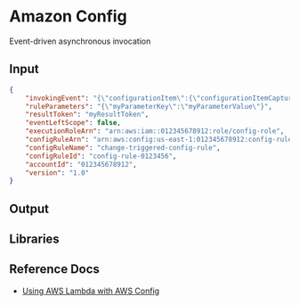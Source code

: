 # Amazon Config

Event-driven asynchronous invocation

## Input

```json
{ 
    "invokingEvent": "{\"configurationItem\":{\"configurationItemCaptureTime\":\"2016-02-17T01:36:34.043Z\",\"awsAccountId\":\"000000000000\",\"configurationItemStatus\":\"OK\",\"resourceId\":\"i-00000000\",\"ARN\":\"arn:aws:ec2:us-east-1:000000000000:instance/i-00000000\",\"awsRegion\":\"us-east-1\",\"availabilityZone\":\"us-east-1a\",\"resourceType\":\"AWS::EC2::Instance\",\"tags\":{\"Foo\":\"Bar\"},\"relationships\":[{\"resourceId\":\"eipalloc-00000000\",\"resourceType\":\"AWS::EC2::EIP\",\"name\":\"Is attached to ElasticIp\"}],\"configuration\":{\"foo\":\"bar\"}},\"messageType\":\"ConfigurationItemChangeNotification\"}",
    "ruleParameters": "{\"myParameterKey\":\"myParameterValue\"}",
    "resultToken": "myResultToken",
    "eventLeftScope": false,
    "executionRoleArn": "arn:aws:iam::012345678912:role/config-role",
    "configRuleArn": "arn:aws:config:us-east-1:012345678912:config-rule/config-rule-0123456",
    "configRuleName": "change-triggered-config-rule",
    "configRuleId": "config-rule-0123456",
    "accountId": "012345678912",
    "version": "1.0"
}
```

## Output

## Libraries

## Reference Docs

- [Using AWS Lambda with AWS Config](https://docs.aws.amazon.com/lambda/latest/dg/services-config.html)
